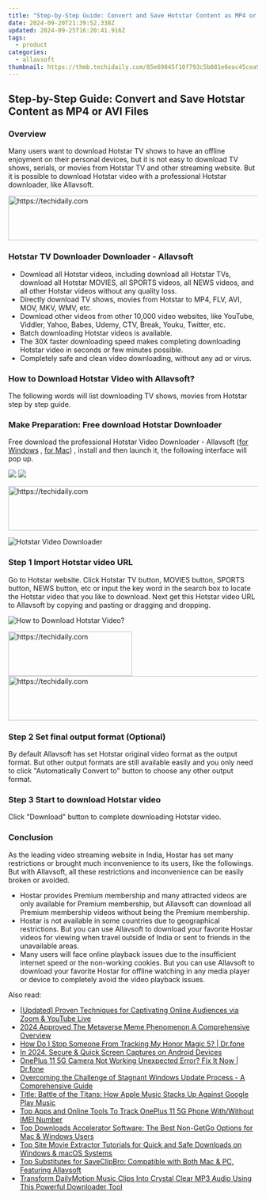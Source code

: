 ```yaml
---
title: "Step-by-Step Guide: Convert and Save Hotstar Content as MP4 or AVI Files"
date: 2024-09-20T21:39:52.338Z
updated: 2024-09-25T16:20:41.916Z
tags:
  - product
categories:
  - allavsoft
thumbnail: https://thmb.techidaily.com/85e69845f10f793c5b081e6eac45cea976095820d8ff765825e636a33b833fec.jpg
---
```


## Step-by-Step Guide: Convert and Save Hotstar Content as MP4 or AVI Files

### Overview

Many users want to download Hotstar TV shows to have an offline enjoyment on their personal devices, but it is not easy to download TV shows, serials, or movies from Hotstar TV and other streaming website. But it is possible to download Hotstar video with a professional Hotstar downloader, like Allavsoft.

<!-- affiliate ads begin -->
<a href="https://appsumo.8odi.net/c/5597632/2151872/7443" target="_top" id="2151872">
  <img src="//a.impactradius-go.com/display-ad/7443-2151872" border="0" alt="https://techidaily.com" width="728" height="90"/>
</a>
<img height="0" width="0" src="https://appsumo.8odi.net/i/5597632/2151872/7443" style="position:absolute;visibility:hidden;" border="0" />
<!-- affiliate ads end -->

### Hotstar TV Downloader Downloader - Allavsoft

* Download all Hotstar videos, including download all Hotstar TVs, download all Hotstar MOVIES, all SPORTS videos, all NEWS videos, and all other Hotstar videos without any quality loss.
* Directly download TV shows, movies from Hotstar to MP4, FLV, AVI, MOV, MKV, WMV, etc.
* Download other videos from other 10,000 video websites, like YouTube, Viddler, Yahoo, Babes, Udemy, CTV, Break, Youku, Twitter, etc.
* Batch downloading Hotstar videos is available.
* The 30X faster downloading speed makes completing downloading Hotstar video in seconds or few minutes possible.
* Completely safe and clean video downloading, without any ad or virus.

### How to Download Hotstar Video with Allavsoft?

The following words will list downloading TV shows, movies from Hotstar step by step guide.

### Make Preparation: Free download Hotstar Downloader

Free download the professional Hotstar Video Downloader - Allavsoft ([for Windows](https://tools.techidaily.com/allavsoft/products/) , [for Mac](https://tools.techidaily.com/allavsoft/products/)) , install and then launch it, the following interface will pop up.

[![](https://www.allavsoft.com/how-to/../images/how-to/free-download-win.jpg)](https://tools.techidaily.com/allavsoft/products/) [![](https://www.allavsoft.com/how-to/../images/how-to/free-download-mac.jpg)](https://tools.techidaily.com/allavsoft/products/)

<!-- affiliate ads begin -->
<a href="https://appsumo.8odi.net/c/5597632/2151860/7443" target="_top" id="2151860">
  <img src="//a.impactradius-go.com/display-ad/7443-2151860" border="0" alt="https://techidaily.com" width="728" height="90"/>
</a>
<img height="0" width="0" src="https://appsumo.8odi.net/i/5597632/2151860/7443" style="position:absolute;visibility:hidden;" border="0" />
<!-- affiliate ads end -->

![Hotstar Video Downloader](https://www.allavsoft.com/how-to/../images/allavsoft/screen-shot-600.jpg)

### Step 1 Import Hotstar video URL

Go to Hotstar website. Click Hotstar TV button, MOVIES button, SPORTS button, NEWS button, etc or input the key word in the search box to locate the Hotstar video that you like to download. Next get this Hotstar video URL to Allavsoft by copying and pasting or dragging and dropping.

![How to Download Hotstar Video?](https://www.allavsoft.com/how-to/../images/how-to/download-rtmp-video/download-rtmp-video.jpg)

<!-- affiliate ads begin -->
<a href="https://aligracehair.sjv.io/c/5597632/2135368/19272" target="_top" id="2135368">
  <img src="//a.impactradius-go.com/display-ad/19272-2135368" border="0" alt="https://techidaily.com" width="250" height="90"/>
</a>
<img height="0" width="0" src="https://aligracehair.sjv.io/i/5597632/2135368/19272" style="position:absolute;visibility:hidden;" border="0" />
<!-- affiliate ads end -->

<!-- affiliate ads begin -->
<a href="https://appsumo.8odi.net/c/5597632/2087409/7443" target="_top" id="2087409">
  <img src="//a.impactradius-go.com/display-ad/7443-2087409" border="0" alt="https://techidaily.com" width="728" height="90"/>
</a>
<img height="0" width="0" src="https://appsumo.8odi.net/i/5597632/2087409/7443" style="position:absolute;visibility:hidden;" border="0" />
<!-- affiliate ads end -->

### Step 2 Set final output format (Optional)

By default Allavsoft has set Hotstar original video format as the output format. But other output formats are still available easily and you only need to click "Automatically Convert to" button to choose any other output format.

### Step 3 Start to download Hotstar video

Click "Download" button to complete downloading Hotstar video.

### Conclusion

As the leading video streaming website in India, Hostar has set many restrictions or brought much inconvenience to its users, like the followings. But with Allavsoft, all these restrictions and inconvenience can be easily broken or avoided.

* Hostar provides Premium membership and many attracted videos are only available for Premium membership, but Allavsoft can download all Premium membership videos without being the Premium membership.
* Hostar is not available in some countries due to geographical restrictions. But you can use Allavsoft to download your favorite Hostar videos for viewing when travel outside of India or sent to friends in the unavailable areas.
* Many users will face online playback issues due to the insufficient internet speed or the non-working cookies. But you can use Allavsoft to download your favorite Hostar for offline watching in any media player or device to completely avoid the video playback issues.

<ins class="adsbygoogle"
     style="display:block"
     data-ad-format="autorelaxed"
     data-ad-client="ca-pub-7571918770474297"
     data-ad-slot="1223367746"></ins>

<ins class="adsbygoogle"
     style="display:block"
     data-ad-client="ca-pub-7571918770474297"
     data-ad-slot="8358498916"
     data-ad-format="auto"
     data-full-width-responsive="true"></ins>

<span class="atpl-alsoreadstyle">Also read:</span>
<div><ul>
<li><a href="https://fox-info.techidaily.com/updated-proven-techniques-for-captivating-online-audiences-via-zoom-and-youtube-live/"><u>[Updated] Proven Techniques for Captivating Online Audiences via Zoom & YouTube Live</u></a></li>
<li><a href="https://some-approaches.techidaily.com/2024-approved-the-metaverse-meme-phenomenon-a-comprehensive-overview/"><u>2024 Approved The Metaverse Meme Phenomenon A Comprehensive Overview</u></a></li>
<li><a href="https://android-location-track.techidaily.com/how-do-i-stop-someone-from-tracking-my-honor-magic-5-drfone-by-drfone-virtual-android/"><u>How Do I Stop Someone From Tracking My Honor Magic 5? | Dr.fone</u></a></li>
<li><a href="https://on-screen-recording.techidaily.com/in-2024-secure-and-quick-screen-captures-on-android-devices/"><u>In 2024, Secure & Quick Screen Captures on Android Devices</u></a></li>
<li><a href="https://fix-guide.techidaily.com/oneplus-11-5g-camera-not-working-unexpected-error-fix-it-now-drfone-by-drfone-fix-android-problems-fix-android-problems/"><u>OnePlus 11 5G Camera Not Working Unexpected Error? Fix It Now | Dr.fone</u></a></li>
<li><a href="https://common-error.techidaily.com/overcoming-the-challenge-of-stagnant-windows-update-process-a-comprehensive-guide/"><u>Overcoming the Challenge of Stagnant Windows Update Process - A Comprehensive Guide</u></a></li>
<li><a href="https://win-guides.techidaily.com/title-battle-of-the-titans-how-apple-music-stacks-up-against-google-play-music/"><u>Title: Battle of the Titans: How Apple Music Stacks Up Against Google Play Music</u></a></li>
<li><a href="https://easy-unlock-android.techidaily.com/top-apps-and-online-tools-to-track-oneplus-11-5g-phone-withwithout-imei-number-by-drfone-android/"><u>Top Apps and Online Tools To Track OnePlus 11 5G Phone With/Without IMEI Number</u></a></li>
<li><a href="https://win-guides.techidaily.com/top-downloads-accelerator-software-the-best-non-getgo-options-for-mac-and-windows-users/"><u>Top Downloads Accelerator Software: The Best Non-GetGo Options for Mac & Windows Users</u></a></li>
<li><a href="https://win-guides.techidaily.com/top-site-movie-extractor-tutorials-for-quick-and-safe-downloads-on-windows-and-macos-systems/"><u>Top Site Movie Extractor Tutorials for Quick and Safe Downloads on Windows & macOS Systems</u></a></li>
<li><a href="https://win-guides.techidaily.com/top-substitutes-for-saveclipbro-compatible-with-both-mac-and-pc-featuring-allavsoft/"><u>Top Substitutes for SaveClipBro: Compatible with Both Mac & PC, Featuring Allavsoft</u></a></li>
<li><a href="https://win-guides.techidaily.com/transform-dailymotion-music-clips-into-crystal-clear-mp3-audio-using-this-powerful-downloader-tool/"><u>Transform DailyMotion Music Clips Into Crystal Clear MP3 Audio Using This Powerful Downloader Tool</u></a></li>
</ul></div>

